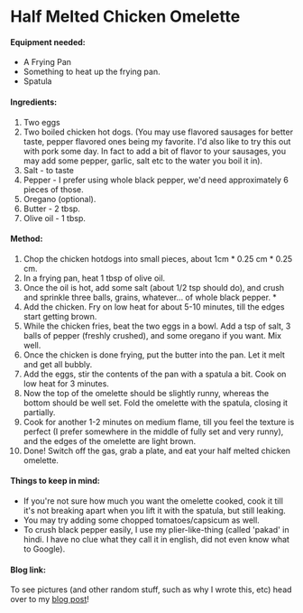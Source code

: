 # Half Melted Chicken Omelette

#### Equipment needed:

* A Frying Pan
* Something to heat up the frying pan.
* Spatula

#### Ingredients:

1. Two eggs
2. Two boiled chicken hot dogs. (You may use flavored sausages for better taste, pepper flavored ones being my favorite. I'd also like to try this out with pork some day. In fact to add a bit of flavor to your sausages, you may add some pepper, garlic, salt etc to the water you boil it in).
3. Salt - to taste
4. Pepper - I prefer using whole black pepper, we'd need approximately 6 pieces of those.
5. Oregano (optional).
6. Butter - 2 tbsp.
7. Olive oil - 1 tbsp.

#### Method:

1. Chop the chicken hotdogs into small pieces, about 1cm * 0.25 cm * 0.25 cm.
2. In a frying pan, heat 1 tbsp of olive oil.
3. Once the oil is hot, add some salt (about 1/2 tsp should do), and crush and sprinkle three balls, grains, whatever... of whole black pepper. *
4. Add the chicken. Fry on low heat for about 5-10 minutes, till the edges start getting brown.
5. While the chicken fries, beat the two eggs in a bowl. Add a tsp of salt, 3 balls of pepper (freshly crushed), and some oregano if you want. Mix well.
6. Once the chicken is done frying, put the butter into the pan. Let it melt and get all bubbly.
7. Add the eggs, stir the contents of the pan with a spatula a bit. Cook on low heat for 3 minutes.
8. Now the top of the omelette should be slightly runny, whereas the bottom should be well set. Fold the omelette with the spatula, closing it partially.
9. Cook for another 1-2 minutes on medium flame, till you feel the texture is perfect (I prefer somewhere in the middle of fully set and very runny), and the edges of the omelette are light brown.
10. Done! Switch off the gas, grab a plate, and eat your half melted chicken omelette.

#### Things to keep in mind:

* If you're not sure how much you want the omelette cooked, cook it till it's not breaking apart when you lift it with the spatula, but still leaking.
* You may try adding some chopped tomatoes/capsicum as well.
* To crush black pepper easily, I use my plier-like-thing (called 'pakad' in hindi. I have no clue what they call it in english, did not even know what to Google).

#### Blog link:

To see pictures (and other random stuff, such as why I wrote this, etc) head over to my [blog post](https://foodat3am.wordpress.com/2016/02/22/half-melted-chicken-omelette/)!
